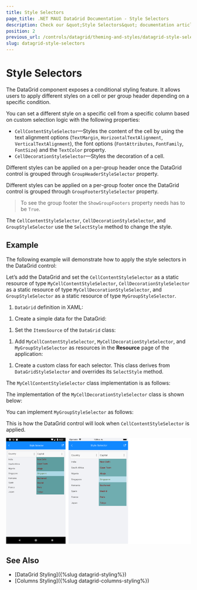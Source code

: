 ```yaml
---
title: Style Selectors
page_title: .NET MAUI DataGrid Documentation - Style Selectors
description: Check our &quot;Style Selectors&quot; documentation article for Telerik DataGrid for .NET MAUI control.
position: 2
previous_url: /controls/datagrid/theming-and-styles/datagrid-style-selectors
slug: datagrid-style-selectors
---
```


# Style Selectors

The DataGrid component exposes a conditional styling feature. It allows users to apply different styles on a cell or per group header depending on a specific condition.

You can set a different style on a specific cell from a specific column based on custom selection logic with the following properties:

* `CellContentStyleSelector`&mdash;Styles the content of the cell by using the text alignment options (`TextMargin`, `HorizontalTextAlignment`, `VerticalTextAlignment`), the font options (`FontAttributes`, `FontFamily`, `FontSize`) and the `TextColor` property.
* `CellDecorationStyleSelector`&mdash;Styles the decoration of a cell.

Different styles can be applied on a per-group header once the DataGrid control is grouped through `GroupHeaderStyleSelector` property.

Different styles can be applied on a per-group footer once the DataGrid control is grouped through `GroupFooterStyleSelector` property.

> To see the group footer the `ShowGroupFooters` property needs has to be `True`.

The `CellContentStyleSelector`, `CellDecorationStyleSelector`, and `GroupStyleSelector` use the `SelectStyle` method to change the style.

## Example

The following example will demonstrate how to apply the style selectors in the DataGrid control:

Let’s add the DataGrid and set the `CellContentStyleSelector` as a static resource of type `MyCellContentStyleSelector`, `CellDecorationStyleSelector` as a static resource of type `MyCellDecorationStyleSelector`, and `GroupStyleSelector` as a static resource of type `MyGroupStyleSelector`.

1. `DataGrid` definition in XAML:

 <snippet id='datagrid-styleselector-example'/>

1. Create a simple data for the DataGrid:

 <snippet id='datagrid-styleselector-data'/>

1. Set the `ItemsSource` of the `DataGrid` class:

  <snippet id='datagrid-styleselector-items'/>


1. Add `MyCellContentStyleSelector`, `MyCellDecorationStyleSelector`, and `MyGroupStyleSelector` as resources in the **Resource** page of the application:

 <snippet id='datagrid-styleselectors'/>

1. Create a custom class for each selector. This class derives from `DataGridStyleSelector` and overrides its `SelectStyle` method.

The `MyCellContentStyleSelector` class implementation is as follows:

 <snippet id='datagrid-styleselector-cellcontent'/>

The implementation of the `MyCellDecorationStyleSelector` class is shown below:

 <snippet id='datagrid-styleselector-celldecoration'/>


You can implement `MyGroupStyleSelector` as follows:

 <snippet id='datagrid-styleselector-group'/>


This is how the DataGrid control will look when `CellContentStyleSelector` is applied.

![DataGrid StyleSelectors](../images/datagrid-style-selector.png)

## See Also

- [DataGrid Styling]({%slug datagrid-styling%})
- [Columns Styling]({%slug datagrid-columns-styling%})
